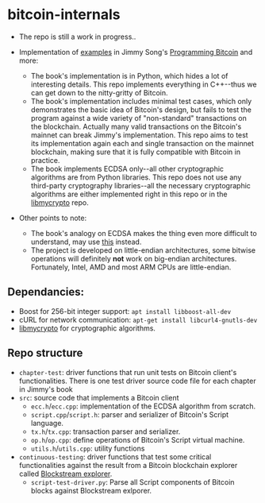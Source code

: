 # bitcoin-internals

* The repo is still a work in progress..

* Implementation of [examples](https://github.com/jimmysong/programmingbitcoin) 
in Jimmy Song's [Programming Bitcoin](https://www.oreilly.com/library/view/programming-bitcoin/9781492031482/) and more:
  * The book's implementation is in Python, which hides a lot of interesting details. This repo implements
    everything in C++--thus we can get down to the nitty-gritty of Bitcoin.
  * The book's implementation includes minimal test cases, which only demonstrates the basic idea of Bitcoin's design,
  but fails to test the program against a wide variety of "non-standard" transactions on the blockchain. Actually
  many valid transactions on the Bitcoin's mainnet can break Jimmy's implementation. This repo aims to test its
  implementation again each and single transaction on the mainnet blockchain, making sure that it is fully compatible
  with Bitcoin in practice.
  * The book implements ECDSA only--all other cryptographic algorithms are from Python libraries. This repo does not
  use any third-party cryptography libraries--all the necessary cryptographic algorithms are either implemented right
  in this repo or in the [libmycrypto](https://github.com/alex-lt-kong/libmycrypto) repo.

* Other points to note:
  * The book's analogy on ECDSA makes the thing even more difficult to understand, may use
  [this](https://cryptobook.nakov.com/digital-signatures/ecdsa-sign-verify-messages) instead.
  * The project is developed on little-endian architectures, some bitwise operations will definitely **not** work on big-endian architectures.
  Fortunately, Intel, AMD and most ARM CPUs are little-endian.

## Dependancies:

* Boost for 256-bit integer support: `apt install libboost-all-dev` 
* cURL for network communication: `apt-get install libcurl4-gnutls-dev`
* [libmycrypto](https://github.com/alex-lt-kong/libmycrypto) for cryptographic algorithms.

## Repo structure

* `chapter-test`: driver functions that run unit tests on Bitcoin client's functionalities. There is one test driver source code file
for each chapter in Jimmy's book
* `src`: source code that implements a Bitcoin client
  * `ecc.h`/`ecc.cpp`: implementation of the ECDSA algorithm from scratch.
  * `script.cpp`/`script.h`: parser and serializer of Bitcoin's Script language.
  * `tx.h`/`tx.cpp`: transaction parser and serializer.
  * `op.h`/`op.cpp`: define operations of Bitcoin's Script virtual machine.
  * `utils.h`/`utils.cpp`: utility functions
* `continuous-testing`: driver functions that test some critical functionalities
against the result from a Bitcoin blockchain explorer called
[Blockstream explorer](https://blockstream.info).
  * `script-test-driver.py`: Parse all Script components of Bitcoin blocks
  against Blockstream exlporer.

